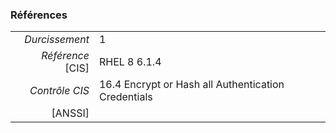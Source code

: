 ### Références

|                 |    |
|----------------:|:---|
|   *Durcissement*| 1 |
|*Référence* [CIS]| RHEL 8 6.1.4 |
|   *Contrôle CIS*| 16.4 Encrypt or Hash all Authentication Credentials |
|          [ANSSI]|  |
